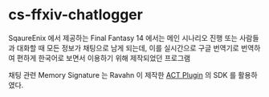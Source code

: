# cs-ffxiv-chatlogger

SqaureEnix 에서 제공하는 Final Fantasy 14 에서는 메인 시나리오 진행 또는 사람들과 대화할 때 모든 정보가 채팅으로 남게 되는데, 이를 실시간으로 구글 번역기로 번역하여 편하게 한국어로 보면서 이용하기 위해 제작되었던 프로그램

채팅 관련 Memory Signature 는 Ravahn 이 제작한 [ACT Plugin](https://github.com/ravahn/FFXIV_ACT_Plugin) 의 SDK 를 활용하였다.
